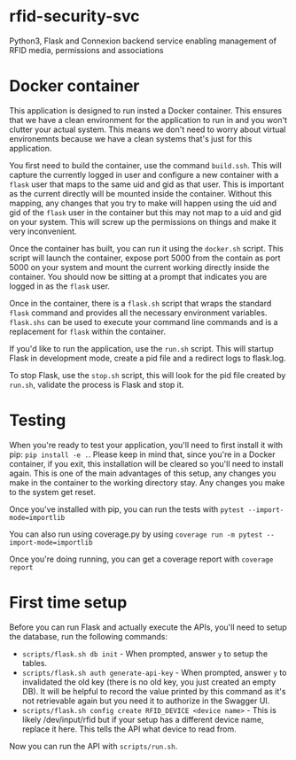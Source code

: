 # rfid-security-svc
Python3, Flask and Connexion backend service enabling management of RFID media, permissions and associations

# Docker container

This application is designed to run insted a Docker container. This ensures that we have a clean environment for the application to run in and you won't clutter your actual system. This means we don't need to worry about virtual environemnts because we have a clean systems that's just for this application.

You first need to build the container, use the command `build.ssh`. This will capture the currently logged in user and configure a new container with a `flask` user that maps to the same uid and gid as that user. This is important as the current directly will be mounted inside the container. Without this mapping, any changes that you try to make will happen using the uid and gid of the `flask` user in the container but this may not map to a uid and gid on your system. This will screw up the permissions on things and make it very inconvenient.

Once the container has built, you can run it using the `docker.sh` script. This script will launch the container, expose port 5000 from the contain as port 5000 on your system and mount the current working directly inside the container. You should now be sitting at a prompt that indicates you are logged in as the `flask` user.

Once in the container, there is a `flask.sh` script that wraps the standard `flask` command and provides all the necessary environment variables. `flask.shs` can be used to execute your command line commands and is a replacement for `flask` within the container.

If you'd like to run the application, use the `run.sh` script. This will startup Flask in development mode, create a pid file and a redirect logs to flask.log.

To stop Flask, use the `stop.sh` script, this will look for the pid file created by `run.sh`, validate the process is Flask and stop it.

# Testing

When you're ready to test your application, you'll need to first install it with pip: `pip install -e .`. Please keep in mind that, since you're in a Docker container, if you exit, this installation will be cleared so you'll need to install again. This is one of the main advantages of this setup, any changes you make in the container to the working directory stay. Any changes you make to the system get reset.

Once you've installed with pip, you can run the tests with `pytest --import-mode=importlib`

You can also run using coverage.py by using `coverage run -m pytest --import-mode=importlib`

Once you're doing running, you can get a coverage report with `coverage report`

# First time setup

Before you can run Flask and actually execute the APIs, you'll need to setup the database, run the following commands:
* `scripts/flask.sh db init` - When prompted, answer `y` to setup the tables.
* `scripts/flask.sh auth generate-api-key` - When prompted, answer `y` to invalidated the old key (there is no old key, you just created an empty DB). It will be helpful to record the value printed by this command as it's not retrievable again but you need it to authorize in the Swagger UI.
* `scripts/flask.sh config create RFID_DEVICE <device name>` - This is likely /dev/input/rfid but if your setup has a different device name, replace it here. This tells the API what device to read from.

Now you can run the API with `scripts/run.sh`.
